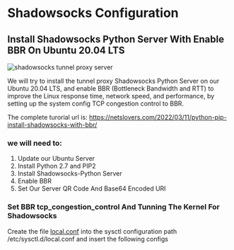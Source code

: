 # Shadowsocks Configuration
## Install Shadowsocks Python Server With Enable BBR On Ubuntu 20.04 LTS
![shadowsocks tunnel proxy server](https://netslovers.com/wp-content/uploads/2022/03/shadowsocks.png)

We will try to install the tunnel proxy Shadowsocks Python Server on our Ubuntu 20.04 LTS, and enable BBR (Bottleneck Bandwidth and RTT) to improve the Linux response time, network speed, and performance, by setting up the system config TCP congestion control to BBR.

The complete turorial url is: https://netslovers.com/2022/03/11/python-pip-install-shadowsocks-with-bbr/


### we will need to:
1. Update our Ubuntu Server
2. Install Python 2.7 and PIP2
3. Install Shadowsocks-Python Server
4. Enable BBR
5. Set Our Server QR Code And Base64 Encoded URI

### Set BBR tcp_congestion_control And Tunning The Kernel For Shadowsocks

Create the file [local.conf](./local.conf) into the sysctl configuration path /etc/sysctl.d/local.conf and insert the following configs


